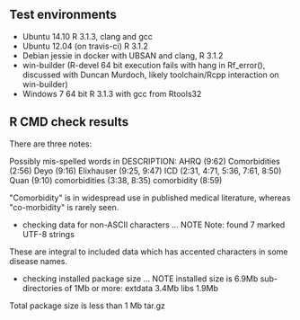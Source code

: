 ## Test environments
* Ubuntu 14.10 R 3.1.3, clang and gcc
* Ubuntu 12.04 (on travis-ci) R 3.1.2
* Debian jessie in docker with UBSAN and clang, R 3.1.2
* win-builder (R-devel 64 bit execution fails with hang in Rf_error(), discussed with Duncan Murdoch, likely toolchain/Rcpp interaction on win-builder)
* Windows 7 64 bit R 3.1.3 with gcc from Rtools32

## R CMD check results

There are three notes:
 
 Possibly mis-spelled words in DESCRIPTION:
  AHRQ (9:62)
  Comorbidities (2:56)
  Deyo (9:16)
  Elixhauser (9:25, 9:47)
  ICD (2:31, 4:71, 5:36, 7:61, 8:50)
  Quan (9:10)
  comorbidities (3:38, 8:35)
  comorbidity (8:59)

"Comorbidity" is in widespread use in published medical literature, whereas "co-morbidity" is rarely seen.
 
 * checking data for non-ASCII characters ... NOTE
  Note: found 7 marked UTF-8 strings

These are integral to included data which has accented characters in some disease names.
  
* checking installed package size ... NOTE
  installed size is  6.9Mb
  sub-directories of 1Mb or more:
    extdata   3.4Mb
    libs      1.9Mb

Total package size is less than 1 Mb tar.gz

